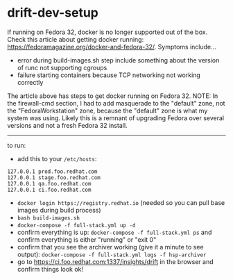 # drift-dev-setup

If running on Fedora 32, docker is no longer supported out of the box. Check this article about getting docker running: https://fedoramagazine.org/docker-and-fedora-32/. Symptoms include...
 * error during build-images.sh step include something about the version of runc not supporting cgroups
 * failure starting containers because TCP networking not working correctly

The article above has steps to get docker running on Fedora 32.
NOTE: In the firewall-cmd section, I had to add masquerade to the "default" zone, not the "FedoraWorkstation" zone, because the "default" zone is what my system was using. Likely this is a remnant of upgrading Fedora over several versions and not a fresh Fedora 32 install.

---

to run:

 * add this to your `/etc/hosts`:
```
127.0.0.1 prod.foo.redhat.com
127.0.0.1 stage.foo.redhat.com
127.0.0.1 qa.foo.redhat.com
127.0.0.1 ci.foo.redhat.com
```

 * `docker login https://registry.redhat.io` (needed so you can pull base images during build process)
 * `bash build-images.sh`
 * `docker-compose -f full-stack.yml up -d`
 * confirm everything is up: `docker-compose -f full-stack.yml ps` and confirm everything is either "running" or "exit 0"
 * confirm that you see the archiver working (give it a minute to see output): `docker-compose -f full-stack.yml logs -f hsp-archiver`
 * go to https://ci.foo.redhat.com:1337/insights/drift in the browser and confirm things look ok!
